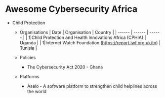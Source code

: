 # Awesome Cybersecurity Africa

* Child Protection
    * Organisations
      | Date | Organisation | Country |
      | ------ | ------ | ------ |
      | 1|Child Protection and Health Innovations Africa (CPHIA) | Uganda |
      | 1|Internet Watch Foundation (https://report.iwf.org.uk/tn) | Tunisia |
       
   * Policies
        * The Cybersecurity Act 2020 - Ghana
   * Platforms
        * Aselo - A software platform to strengthen child helplines across the world
